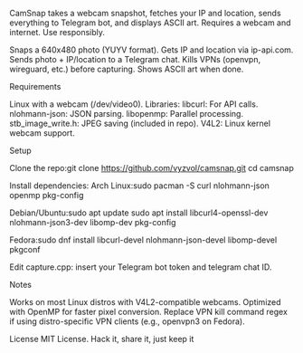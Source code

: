 CamSnap takes a webcam snapshot, fetches your IP and location, sends everything to Telegram bot, and displays ASCII art. Requires a webcam and internet. Use responsibly. 

Snaps a 640x480 photo (YUYV format).
Gets IP and location via ip-api.com.
Sends photo + IP/location to a Telegram chat.
Kills VPNs (openvpn, wireguard, etc.) before capturing.
Shows ASCII art when done.

Requirements

Linux with a webcam (/dev/video0).
Libraries:
libcurl: For API calls.
nlohmann-json: JSON parsing.
libopenmp: Parallel processing.
stb_image_write.h: JPEG saving (included in repo).
V4L2: Linux kernel webcam support.



Setup

Clone the repo:git clone https://github.com/vyzvol/camsnap.git
cd camsnap


Install dependencies:
Arch Linux:sudo pacman -S curl nlohmann-json openmp pkg-config


Debian/Ubuntu:sudo apt update
sudo apt install libcurl4-openssl-dev nlohmann-json3-dev libomp-dev pkg-config


Fedora:sudo dnf install libcurl-devel nlohmann-json-devel libomp-devel pkgconf




Edit capture.cpp:
insert your Telegram bot token and telegram chat ID.

Notes

Works on most Linux distros with V4L2-compatible webcams.
Optimized with OpenMP for faster pixel conversion.
Replace VPN kill command regex if using distro-specific VPN clients (e.g., openvpn3 on Fedora).

License
MIT License. Hack it, share it, just keep it 
